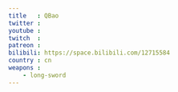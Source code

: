 ```yaml
---
title   : QBao
twitter :
youtube :
twitch  :
patreon :
bilibili: https://space.bilibili.com/12715584
country : cn
weapons :
    - long-sword
---
```

